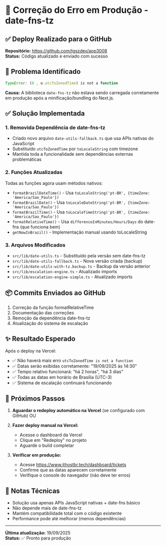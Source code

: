 # 🔧 Correção do Erro em Produção - date-fns-tz

## ✅ Deploy Realizado para o GitHub
**Repositório:** https://github.com/tgszdev/app3008  
**Status:** Código atualizado e enviado com sucesso

## 🐛 Problema Identificado
```javascript
TypeError: (0 , o.utcToZonedTime) is not a function
```

**Causa:** A biblioteca `date-fns-tz` não estava sendo carregada corretamente em produção após a minificação/bundling do Next.js.

## ✅ Solução Implementada

### 1. Removida Dependência de date-fns-tz
- Criado novo arquivo `date-utils-fallback.ts` que usa APIs nativas do JavaScript
- Substituído `utcToZonedTime` por `toLocaleString` com timezone
- Mantida toda a funcionalidade sem dependências externas problemáticas

### 2. Funções Atualizadas
Todas as funções agora usam métodos nativos:
- `formatBrazilDateTime()` - Usa `toLocaleString('pt-BR', {timeZone: 'America/Sao_Paulo'})`
- `formatBrazilDate()` - Usa `toLocaleDateString('pt-BR', {timeZone: 'America/Sao_Paulo'})`
- `formatBrazilTime()` - Usa `toLocaleTimeString('pt-BR', {timeZone: 'America/Sao_Paulo'})`
- `formatRelativeTime()` - Usa `differenceInMinutes/Hours/Days` do date-fns (que funciona bem)
- `getNowInBrazil()` - Implementação manual usando toLocaleString

### 3. Arquivos Modificados
- `src/lib/date-utils.ts` - Substituído pela versão sem date-fns-tz
- `src/lib/date-utils-fallback.ts` - Nova versão criada (backup)
- `src/lib/date-utils-with-tz.backup.ts` - Backup da versão anterior
- `src/lib/escalation-engine.ts` - Atualizado imports
- `src/lib/escalation-engine-simple.ts` - Atualizado imports

## 📦 Commits Enviados ao GitHub
1. Correção da função formatRelativeTime
2. Documentação das correções
3. Remoção da dependência date-fns-tz
4. Atualização do sistema de escalação

## ✨ Resultado Esperado
Após o deploy na Vercel:
- ✅ Não haverá mais erro `utcToZonedTime is not a function`
- ✅ Datas serão exibidas corretamente: "19/09/2025 às 14:30"
- ✅ Tempo relativo funcionará: "há 2 horas", "há 3 dias"
- ✅ Todas as datas em horário de Brasília (UTC-3)
- ✅ Sistema de escalação continuará funcionando

## 🚀 Próximos Passos
1. **Aguardar o redeploy automático na Vercel** (se configurado com GitHub)
   OU
2. **Fazer deploy manual na Vercel:**
   - Acesse o dashboard da Vercel
   - Clique em "Redeploy" no projeto
   - Aguarde o build completar

3. **Verificar em produção:**
   - Acesse https://www.ithostbr.tech/dashboard/tickets
   - Confirme que as datas aparecem corretamente
   - Verifique o console do navegador (não deve ter erros)

## 📝 Notas Técnicas
- Solução usa apenas APIs JavaScript nativas + date-fns básico
- Não depende mais de date-fns-tz
- Mantém compatibilidade total com o código existente
- Performance pode até melhorar (menos dependências)

---
**Última atualização:** 19/09/2025  
**Status:** ✅ Pronto para produção